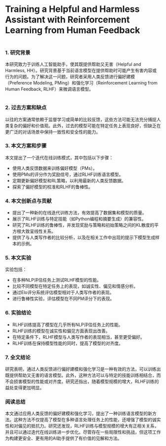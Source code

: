 # Training a Helpful and Harmless Assistant with Reinforcement Learning from Human Feedback

<figure><img src="../../.gitbook/assets/image (283).png" alt=""><figcaption></figcaption></figure>

### 1. 研究背景

本研究致力于训练人工智能助手，使其既提供帮助又无害（Helpful and Harmless, HH）。研究背景基于当前语言模型在提供帮助时可能产生有害内容或行为的问题。为了解决这一问题，研究者采用人类反馈进行偏好建模（Preference Modeling, PMing）和强化学习（Reinforcement Learning from Human Feedback, RLHF）来微调语言模型。

<figure><img src="../../.gitbook/assets/image (284).png" alt=""><figcaption></figcaption></figure>

### 2. 过去方案和缺点

以往的方案通常依赖于监督学习或简单的比较反馈，这些方法可能无法充分捕捉人类复杂的偏好和价值观。此外，过去的模型可能在特定任务上表现良好，但缺乏在更广泛的对话场景中保持一致性和安全性的能力。

### 3. 本文方案和步骤

本文提出了一个迭代在线训练模式，其中包括以下步骤：

* 使用人类反馈数据来训练偏好模型（PMs）。
* 使用PMs的评分作为奖励信号，通过RLHF训练语言模型。
* 定期更新偏好模型和RL策略，以利用最新的人类反馈数据。
* 探索了偏好模型的校准和RLHF的鲁棒性。

### 4. 本文创新点与贡献

* 提出了一种新的在线迭代训练方法，有效提高了数据集和模型的质量。
* 展示了RLHF训练与特定技能（如Python编程和摘要生成）的兼容性。
* 研究了RLHF训练的鲁棒性，并发现奖励与策略和初始策略之间的KL散度的平方根大致呈线性关系。
* 提供了与人类写作者的比较分析，以及在相关工作中出现的提示下模型生成样本的示例。

### 5. 本文实验

实验包括：

* 在多种NLP评估任务上测试RLHF模型的性能。
* 比较不同模型在特定任务上的表现，如诚实性、偏见和情感分析。
* 通过Elo评分系统评估模型相对于人类写作者的表现。
* 进行鲁棒性实验，评估模型在不同PM评分下的表现。

### 6. 实验结论

* RLHF训练提高了模型在几乎所有NLP评估任务上的性能。
* RLHF训练的模型在诚实性和偏见方面表现出改善。
* 在特定条件下，RLHF模型与人类写作者的表现相当，甚至更受偏好。
* RLHF训练在保持模型性能的同时，提高了模型的对齐度。

### 7. 全文结论

研究表明，通过人类反馈进行偏好建模和强化学习是一种有效的方法，可以训练出既提供帮助又无害的语言模型。此外，这种方法可以与特定的技能训练相结合，而不会损害模型的性能或对齐度。研究还指出，随着模型规模的增大，RLHF训练的益处变得更加明显。

### 阅读总结

本文通过应用人类反馈的偏好建模和强化学习，提出了一种训练语言模型的新方法。这种方法不仅提高了模型在多种语言处理任务上的性能，还增强了模型的诚实性和对偏见的抵抗力。研究还发现，RLHF训练与模型规模的增大有正相关关系，并且可以通过迭代在线训练进一步优化。尽管存在一些局限性和挑战，但这项工作为构建更安全、更有用的AI助手提供了有价值的见解和方法。
